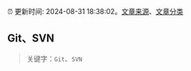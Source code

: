 :alarm_clock: 更新时间: 2024-08-31 18:38:02。[文章来源](/README.md)、[文章分类](/TAGS.md)

## Git、SVN


> 关键字：`Git`、`SVN`



